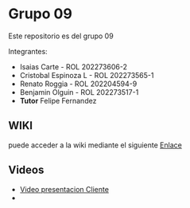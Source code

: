 # Grupo 09
Este repositorio es del grupo 09

Integrantes:
* Isaias Carte         - ROL 202273606-2
* Cristobal Espinoza L  - ROL 202273565-1
* Renato Roggia        - ROL 202204594-9
* Benjamin Olguin      - ROL 202273517-1
* **Tutor** Felipe Fernandez

## WIKI
puede acceder a la wiki mediante el siguiente [Enlace](https://github.com/benjamin-Olguin/GRUPO09-2024-PROYINF/wiki)

## Videos
* [Video presentacion Cliente](https://www.youtube.com/watch?v=abJau21SDIk)
*

